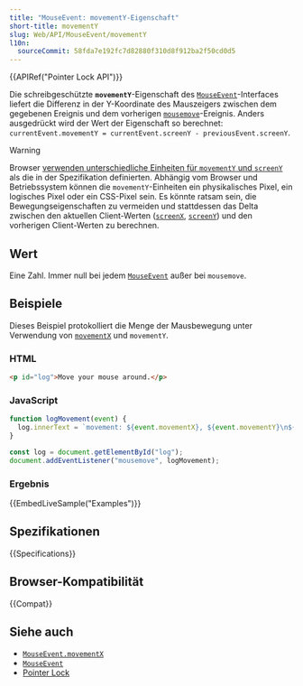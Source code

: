 ```yaml
---
title: "MouseEvent: movementY-Eigenschaft"
short-title: movementY
slug: Web/API/MouseEvent/movementY
l10n:
  sourceCommit: 58fda7e192fc7d82880f310d8f912ba2f50cd0d5
---
```


{{APIRef("Pointer Lock API")}}

Die schreibgeschützte **`movementY`**-Eigenschaft des [`MouseEvent`](/de/docs/Web/API/MouseEvent)-Interfaces liefert die Differenz in der Y-Koordinate des Mauszeigers zwischen dem gegebenen Ereignis und dem vorherigen [`mousemove`](/de/docs/Web/API/Element/mousemove_event)-Ereignis.
Anders ausgedrückt wird der Wert der Eigenschaft so berechnet: `currentEvent.movementY = currentEvent.screenY - previousEvent.screenY`.

> [!WARNING]
> Browser [verwenden unterschiedliche Einheiten für `movementY` und `screenY`](https://github.com/w3c/pointerlock/issues/42) als die in der Spezifikation definierten. Abhängig vom Browser und Betriebssystem können die `movementY`-Einheiten ein physikalisches Pixel, ein logisches Pixel oder ein CSS-Pixel sein. Es könnte ratsam sein, die Bewegungseigenschaften zu vermeiden und stattdessen das Delta zwischen den aktuellen Client-Werten ([`screenX`](/de/docs/Web/API/MouseEvent/screenX), [`screenY`](/de/docs/Web/API/MouseEvent/screenY)) und den vorherigen Client-Werten zu berechnen.

## Wert

Eine Zahl. Immer null bei jedem [`MouseEvent`](/de/docs/Web/API/MouseEvent) außer bei `mousemove`.

## Beispiele

Dieses Beispiel protokolliert die Menge der Mausbewegung unter Verwendung von [`movementX`](/de/docs/Web/API/MouseEvent/movementX) und `movementY`.

### HTML

```html
<p id="log">Move your mouse around.</p>
```

### JavaScript

```js
function logMovement(event) {
  log.innerText = `movement: ${event.movementX}, ${event.movementY}\n${log.innerText}`;
}

const log = document.getElementById("log");
document.addEventListener("mousemove", logMovement);
```

### Ergebnis

{{EmbedLiveSample("Examples")}}

## Spezifikationen

{{Specifications}}

## Browser-Kompatibilität

{{Compat}}

## Siehe auch

- [`MouseEvent.movementX`](/de/docs/Web/API/MouseEvent/movementX)
- [`MouseEvent`](/de/docs/Web/API/MouseEvent)
- [Pointer Lock](/de/docs/Web/API/Pointer_Lock_API)
